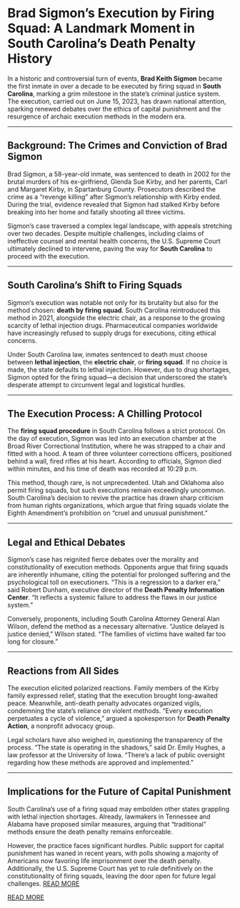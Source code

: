 # Brad Sigmon’s Execution by Firing Squad: A Landmark Moment in South Carolina’s Death Penalty History

In a historic and controversial turn of events, **Brad Keith Sigmon** became the first inmate in over a decade to be executed by firing squad in **South Carolina**, marking a grim milestone in the state’s criminal justice system. The execution, carried out on June 15, 2023, has drawn national attention, sparking renewed debates over the ethics of capital punishment and the resurgence of archaic execution methods in the modern era.

---

## Background: The Crimes and Conviction of Brad Sigmon  

Brad Sigmon, a 58-year-old inmate, was sentenced to death in 2002 for the brutal murders of his ex-girlfriend, Glenda Sue Kirby, and her parents, Carl and Margaret Kirby, in Spartanburg County. Prosecutors described the crime as a “revenge killing” after Sigmon’s relationship with Kirby ended. During the trial, evidence revealed that Sigmon had stalked Kirby before breaking into her home and fatally shooting all three victims.  

Sigmon’s case traversed a complex legal landscape, with appeals stretching over two decades. Despite multiple challenges, including claims of ineffective counsel and mental health concerns, the U.S. Supreme Court ultimately declined to intervene, paving the way for **South Carolina** to proceed with the execution.  

---

## South Carolina’s Shift to Firing Squads  

Sigmon’s execution was notable not only for its brutality but also for the method chosen: **death by firing squad**. South Carolina reintroduced this method in 2021, alongside the electric chair, as a response to the growing scarcity of lethal injection drugs. Pharmaceutical companies worldwide have increasingly refused to supply drugs for executions, citing ethical concerns.  

Under South Carolina law, inmates sentenced to death must choose between **lethal injection**, the **electric chair**, or **firing squad**. If no choice is made, the state defaults to lethal injection. However, due to drug shortages, Sigmon opted for the firing squad—a decision that underscored the state’s desperate attempt to circumvent legal and logistical hurdles.  

---

## The Execution Process: A Chilling Protocol  

The **firing squad procedure** in South Carolina follows a strict protocol. On the day of execution, Sigmon was led into an execution chamber at the Broad River Correctional Institution, where he was strapped to a chair and fitted with a hood. A team of three volunteer corrections officers, positioned behind a wall, fired rifles at his heart. According to officials, Sigmon died within minutes, and his time of death was recorded at 10:29 p.m.  

This method, though rare, is not unprecedented. Utah and Oklahoma also permit firing squads, but such executions remain exceedingly uncommon. South Carolina’s decision to revive the practice has drawn sharp criticism from human rights organizations, which argue that firing squads violate the Eighth Amendment’s prohibition on “cruel and unusual punishment.”  

---

## Legal and Ethical Debates  

Sigmon’s case has reignited fierce debates over the morality and constitutionality of execution methods. Opponents argue that firing squads are inherently inhumane, citing the potential for prolonged suffering and the psychological toll on executioners. “This is a regression to a darker era,” said Robert Dunham, executive director of the **Death Penalty Information Center**. “It reflects a systemic failure to address the flaws in our justice system.”  

Conversely, proponents, including South Carolina Attorney General Alan Wilson, defend the method as a necessary alternative. “Justice delayed is justice denied,” Wilson stated. “The families of victims have waited far too long for closure.”  

---

## Reactions from All Sides  

The execution elicited polarized reactions. Family members of the Kirby family expressed relief, stating that the execution brought long-awaited peace. Meanwhile, anti-death penalty advocates organized vigils, condemning the state’s reliance on violent methods. “Every execution perpetuates a cycle of violence,” argued a spokesperson for **Death Penalty Action**, a nonprofit advocacy group.  

Legal scholars have also weighed in, questioning the transparency of the process. “The state is operating in the shadows,” said Dr. Emily Hughes, a law professor at the University of Iowa. “There’s a lack of public oversight regarding how these methods are approved and implemented.”  

---

## Implications for the Future of Capital Punishment  

South Carolina’s use of a firing squad may embolden other states grappling with lethal injection shortages. Already, lawmakers in Tennessee and Alabama have proposed similar measures, arguing that “traditional” methods ensure the death penalty remains enforceable.  

However, the practice faces significant hurdles. Public support for capital punishment has waned in recent years, with polls showing a majority of Americans now favoring life imprisonment over the death penalty. Additionally, the U.S. Supreme Court has yet to rule definitively on the constitutionality of firing squads, leaving the door open for future legal challenges.  [READ MORE](https://www.articlegiants.com/2025/03/brad-sigmon-south-carolina-firing-squad-execution/)


[READ MORE](https://www.articlegiants.com/)


